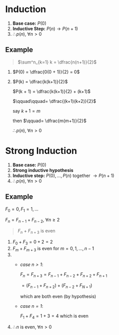 # Induction

1. **Base case:** $P(0)$
2. **Inductive Step:** $P(n) \rightarrow P(n + 1)$
3. $\therefore p(n)$, $\forall n > 0$

## Example

> $\sum^n_{k=1} k = \dfrac{n(n+1)}{2}$

1. $P(0) = \dfrac{0(0 + 1)}{2} = 0$
2. $P(k) = \dfrac{k(k+1)}{2}$
   
   $P(k + 1) = \dfrac{k(k+1)}{2} + (k+1)$

   $\qquad\qquad= \dfrac{(k+1)(k+2)}{2}$

   say $k+1 = m$

   then $\qquad= \dfrac{m(m+1)}{2}$

   $\therefore p(n)$, $\forall n > 0$

# Strong Induction

1. **Base case:** $P(0)$
2. **Strong inductive hypothesis**
3. **Inductive step:** $P(0), ..., P(n)$ together $\rightarrow P(n + 1)$
4. $\therefore p(n)$, $\forall n > 0$

## Example

$F_0 = 0, F_1 = 1, ...$

$F_n = F_{n-1} + F_{n-2}$, $\forall n \geq 2$

> $F_n$ + $F_{n + 3}$ is even

1. $F_0 + F_3 = 0 + 2 = 2$
2. $F_m + F_{m + 3}$ is even for $m=0,1,...,n-1$
3.
   * *case $n>1$*:
     
     $F_n = F_{n + 3} = F_{n-1} + F_{n-2} + F_{n + 2} + F_{n + 1}$
     
     $= (F_{n-1} + F_{n + 2}) + (F_{n-2} + F_{N + 1})$
     
     which are both even (by hypothesis)
   * *case $n=1$*:
     
     $F_1 + F_4 = 1 + 3 = 4$
     which is even
1. $\therefore n$ is even, $\forall n > 0$